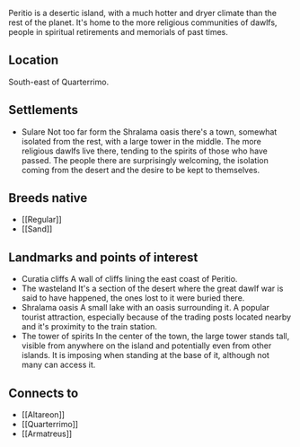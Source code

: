 Peritio is a desertic island, with a much hotter and dryer climate than the rest of the planet. It's home to the more religious communities of dawlfs, people in spiritual retirements and memorials of past times.
## Location
South-east of Quarterrimo.
## Settlements
- Sulare
	Not too far form the Shralama oasis there's a town, somewhat isolated from the rest, with a large tower in the middle.
	The more religious dawlfs live there, tending to the spirits of those who have passed. The people there are surprisingly welcoming, the isolation coming from the desert and the desire to be kept to themselves.
## Breeds native
- [[Regular]]
- [[Sand]]
## Landmarks and points of interest
- Curatia cliffs
	A wall of cliffs lining the east coast of Peritio.
- The wasteland
	It's a section of the desert where the great dawlf war is said to have happened, the ones lost to it were buried there.
- Shralama oasis
	A small lake with an oasis surrounding it. A popular tourist attraction, especially because of the trading posts located nearby and it's proximity to the train station.
- The tower of spirits
	In the center of the town, the large tower stands tall, visible from anywhere on the island and potentially even from other islands. It is imposing when standing at the base of it, although not many can access it.
## Connects to
- [[Altareon]]
- [[Quarterrimo]]
- [[Armatreus]]